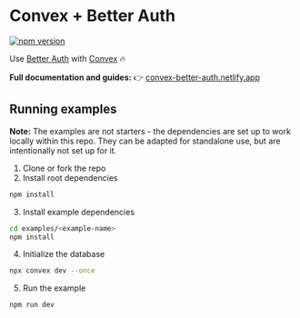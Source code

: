 # Convex + Better Auth

[![npm version](https://badge.fury.io/js/@erquhart%2Fconvex-better-auth.svg)](https://badge.fury.io/js/@erquhart/convex-better-auth)

<!-- START: Include on https://convex.dev/components -->

Use [Better Auth](https://better-auth.com) with [Convex](https://www.convex.dev) 🔥

**Full documentation and guides:**
👉 [convex-better-auth.netlify.app](https://convex-better-auth.netlify.app)

## Running examples

**Note:** The examples are not starters - the dependencies are set up to work
locally within this repo. They can be adapted for standalone use, but are
intentionally not set up for it.

1. Clone or fork the repo
2. Install root dependencies

```bash
npm install
```

3. Install example dependencies

```bash
cd examples/<example-name>
npm install
```

4. Initialize the database

```bash
npx convex dev --once
```

5. Run the example

```bash
npm run dev
```

<!-- END: Include on https://convex.dev/components -->
